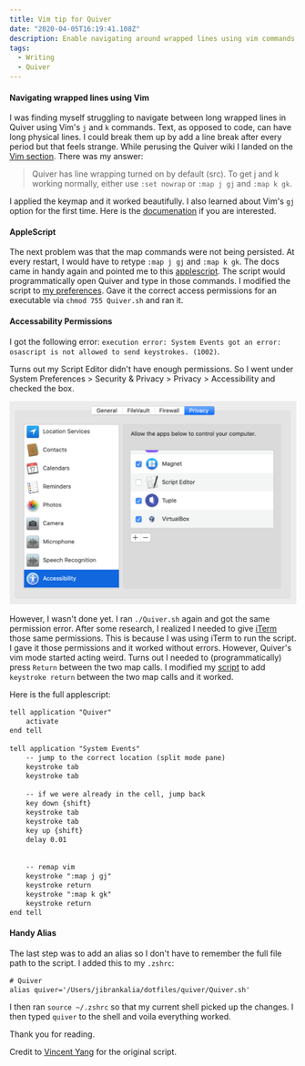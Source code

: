 ```yaml
---
title: Vim tip for Quiver
date: "2020-04-05T16:19:41.108Z"
description: Enable navigating around wrapped lines using vim commands in Quiver
tags: 
  - Writing
  - Quiver 
---
```


#### Navigating wrapped lines using Vim 

I was finding myself struggling to navigate between long wrapped lines in Quiver using Vim's `j` and `k` commands. Text, as opposed to code, can have long physical lines. I could break them up by add a line break after every period but that feels strange. While perusing the Quiver wiki I landed on the [Vim section](https://github.com/HappenApps/Quiver/wiki/Vim). There was my answer: 
> Quiver has line wrapping turned on by default (src). To get j and k working normally, either use `:set nowrap` or `:map j gj` and `:map k gk`.

I applied the keymap and it worked beautifully. I also learned about Vim's `gj` option for the first time. Here is the [documenation](https://vim.fandom.com/wiki/Move_cursor_by_display_lines_when_wrapping) if you are interested.

#### AppleScript

The next problem was that the map commands were not being persisted. At every restart, I would have to retype `:map j gj` and `:map k gk`. The docs came in handy again and pointed me to this [applescript](https://github.com/YangVincent/dotfiles/blob/master/quiver/Quiver.scpt). The script would programmatically open Quiver and type in those commands. I modified the script to [my preferences](https://github.com/JibranKalia/dotfiles/blob/9782384c4166a03e6ec0b44690970b92911b3b31/quiver/Quiver.scpt). Gave it the correct access permissions for an executable via `chmod 755 Quiver.sh` and ran it.

#### Accessability Permissions

I got the following error:
`execution error: System Events got an error: osascript is not allowed to send keystrokes. (1002)`.

Turns out my Script Editor didn't have enough permissions. So I went under System Preferences > Security & Privacy > Privacy > Accessibility and checked the box.

![Accessibility Screen](./resources/BFFCC86E3251E26F99E4FA7488AC7058.png)

However, I wasn't done yet. I ran `./Quiver.sh` again and got the same permission error. After some research, I realized I needed to give [iTerm](https://www.iterm2.com/) those same permissions. This is because I was using iTerm to run the script. I gave it those permissions and it worked without errors. However, Quiver's vim mode started acting weird. Turns out I needed to (programmatically) press `Return` between the two map calls. I modified my [script](https://github.com/JibranKalia/dotfiles/commit/ee67aa07b912005658cc3ee06a136efe5715dcdb) to add `keystroke return` between the two map calls and it worked.

Here is the full applescript:
```
tell application "Quiver" 
    activate
end tell

tell application "System Events"
    -- jump to the correct location (split mode pane)
    keystroke tab
    keystroke tab

    -- if we were already in the cell, jump back
    key down {shift}
    keystroke tab
    keystroke tab
    key up {shift}
    delay 0.01


    -- remap vim
    keystroke ":map j gj"
    keystroke return
    keystroke ":map k gk"
    keystroke return
end tell
```

#### Handy Alias

The last step was to add an alias so I don't have to remember the full file path to the script. I added this to my `.zshrc`: 
```shell
# Quiver
alias quiver='/Users/jibrankalia/dotfiles/quiver/Quiver.sh'
```

I then ran `source ~/.zshrc` so that my current shell picked up the changes. I then typed `quiver` to the shell and voila everything worked.

Thank you for reading.

Credit to [Vincent Yang](https://github.com/YangVincent) for the original script.



